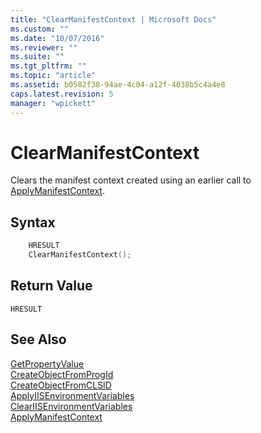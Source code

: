 ```yaml
---
title: "ClearManifestContext | Microsoft Docs"
ms.custom: ""
ms.date: "10/07/2016"
ms.reviewer: ""
ms.suite: ""
ms.tgt_pltfrm: ""
ms.topic: "article"
ms.assetid: b0582f38-94ae-4c04-a12f-4038b5c4a4e8
caps.latest.revision: 5
manager: "wpickett"
---
```

# ClearManifestContext
Clears the manifest context created using an earlier call to [ApplyManifestContext](../../\express-api-reference/applymanifestcontext.md).  
  
## Syntax  
  
```cpp  
    HRESULT  
    ClearManifestContext();  
```  
  
## Return Value  
 `HRESULT`  
  
## See Also  
 [GetPropertyValue](../../\express-api-reference/getpropertyvalue.md)   
 [CreateObjectFromProgId](../../\express-api-reference/createobjectfromprogid.md)   
 [CreateObjectFromCLSID](../../\express-api-reference/createobjectfromclsid.md)   
 [ApplyIISEnvironmentVariables](../../\express-api-reference/applyiisenvironmentvariables.md)   
 [ClearIISEnvironmentVariables](../../\express-api-reference/cleariisenvironmentvariables.md)   
 [ApplyManifestContext](../../\express-api-reference/applymanifestcontext.md)